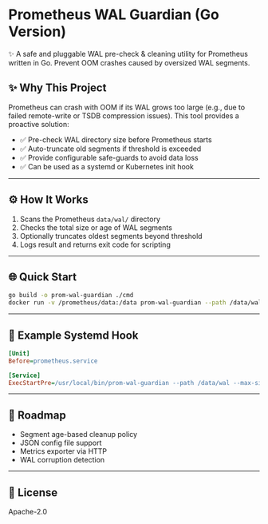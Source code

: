 # Prometheus WAL Guardian (Go Version)

✨ A safe and pluggable WAL pre-check & cleaning utility for Prometheus written in Go. Prevent OOM crashes caused by oversized WAL segments.

## ✨ Why This Project
Prometheus can crash with OOM if its WAL grows too large (e.g., due to failed remote-write or TSDB compression issues). This tool provides a proactive solution:

- ✅ Pre-check WAL directory size before Prometheus starts
- ✅ Auto-truncate old segments if threshold is exceeded
- ✅ Provide configurable safe-guards to avoid data loss
- ✅ Can be used as a systemd or Kubernetes init hook

---

## ⚙️ How It Works

1. Scans the Prometheus `data/wal/` directory
2. Checks the total size or age of WAL segments
3. Optionally truncates oldest segments beyond threshold
4. Logs result and returns exit code for scripting

---

## 🌐 Quick Start

```bash
go build -o prom-wal-guardian ./cmd
docker run -v /prometheus/data:/data prom-wal-guardian --path /data/wal --max-size 5GB
```

---

## 🧰 Example Systemd Hook

```ini
[Unit]
Before=prometheus.service

[Service]
ExecStartPre=/usr/local/bin/prom-wal-guardian --path /data/wal --max-size 5GB
```

---

## 🎯 Roadmap
- Segment age-based cleanup policy
- JSON config file support
- Metrics exporter via HTTP
- WAL corruption detection

---

## 🚀 License
Apache-2.0